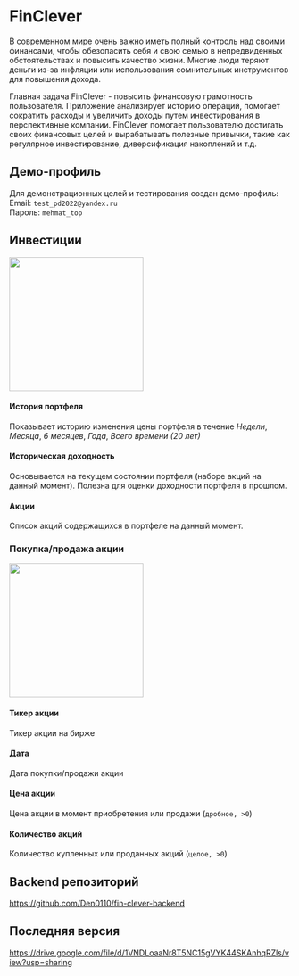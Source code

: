 # FinClever
В современном мире очень важно иметь полный контроль над своими финансами, чтобы обезопасить себя и свою семью в непредвиденных обстоятельствах и повысить качество жизни. Многие люди теряют деньги из-за инфляции или использования сомнительных инструментов для повышения дохода.

Главная задача FinClever - повысить финансовую грамотность пользователя. Приложение анализирует историю операций, помогает сократить расходы и увеличить доходы путем инвестирования в перспективные компании. FinClever помогает пользователю достигать своих финансовых целей и вырабатывать полезные привычки, такие как регулярное инвестирование, диверсификация накоплений и т.д.

## Демо-профиль
Для демонстрационных целей и тестирования создан демо-профиль:<br/>
Email: `test_pd2022@yandex.ru`
<br/>
Пароль: `mehmat_top`

## Инвестиции
<img src="https://user-images.githubusercontent.com/20393047/162214335-23ec9689-9a69-44a2-b7e9-e1ca48813ae7.jpg" width="240">

#### История портфеля
Показывает историю изменения цены портфеля в течение *Недели*, *Месяца*, *6 месяцев*, *Года*, *Всего времени (20 лет)*

#### Историческая доходность
Основывается на текущем состоянии портфеля (наборе акций на данный момент). Полезна для оценки доходности портфеля в прошлом.

#### Акции

Список акций содержащихся в портфеле на данный момент.

### Покупка/продажа акции
<img src="https://user-images.githubusercontent.com/20393047/162214356-131f2d17-0631-43c1-9cb6-44ff611631bf.jpg" width="240">

#### Тикер акции
Тикер акции на бирже

#### Дата
Дата покупки/продажи акции

#### Цена акции
Цена акции в момент приобретения или продажи (`дробное, >0`)

#### Количество акций
Количество купленных или проданных акций (`целое, >0`)

## Backend репозиторий
https://github.com/Den0110/fin-clever-backend

## Последняя версия
https://drive.google.com/file/d/1VNDLoaaNr8T5NC15gVYK44SKAnhqRZls/view?usp=sharing
